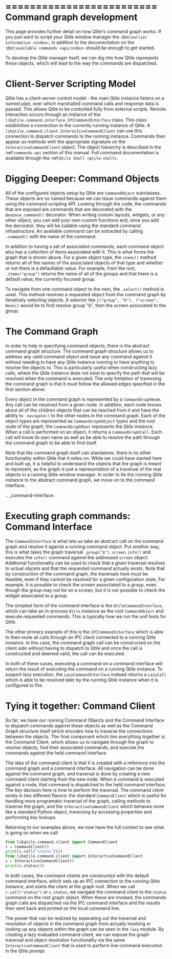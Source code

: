 =========================
Command graph development
=========================

This page provides further detail on how Qtile's command graph works.
If you just want to script your Qtile window manager the :doc:`earlier information <index>`, in
addition to the documentation on the :doc:`available commands <api/index>` should be enough to get started.

To develop the Qtile manager itself, we can dig into how Qtile represents these objects,
which will lead to the way the commands are dispatched.

Client-Server Scripting Model
=============================

Qtile has a client-server control model - the main Qtile instance listens on a
named pipe, over which marshalled command calls and response data is passed.
This allows Qtile to be controlled fully from external scripts. Remote
interaction occurs through an instance of the
`libqtile.command.interface.IPCCommandInterface` class. This class
establishes a connection to the currently running instance of Qtile.  A
`libqtile.command.client.InteractiveCommandClient` can use this connection to dispatch
commands to the running instance.  Commands then appear as methods with the
appropriate signature on the `InteractiveCommandClient` object.  The object hierarchy is
described in the :ref:`commands-api` section of this manual. Full
command documentation is available through the :ref:`Qtile Shell
<qtile-shell>`.

Digging Deeper: Command Objects
===============================

All of the configured objects setup by Qtile are `CommandObject` subclasses.
These objects are so named because we can issue commands against them using the
command scripting API.  Looking through the code, the commands that are exposed
are commands that are decorated with the `@expose_command()` decorator.
When writing custom layouts, widgets, or any other object, you can add your own
custom functions and, once you add the decorator, they will be callable using the
standard command infrastructure. An available command can be extracted by calling
`.command()` with the name of the command.

In addition to having a set of associated commands, each command object also
has a collection of items associated with it.  This is what forms the graph
that is shown above.  For a given object type, the `items()` method returns
all of the names of the associated objects of that type and whether or not
there is a defaultable value.  For example, from the root, `.items("group")`
returns the name of all of the groups and that there is a default value, the
currently focused group.

To navigate from one command object to the next, the `.select()` method is
used.  This method resolves a requested object from the command graph by
iteratively selecting objects.  A selector like `[("group", "b"), ("screen",
None)]` would be to first resolve group "b", then the screen associated to the
group.

The Command Graph
=================

In order to help in specifying command objects, there is the abstract command
graph structure.  The command graph structure allows us to address any valid
command object and issue any command against it without needing to have any
Qtile instance running or have anything to resolve the objects to.  This is
particularly useful when constructing lazy calls, where the Qtile instance does
not exist to specify the path that will be resolved when the command is
executed.  The only limitation of traversing the command graph is that it must
follow the allowed edges specified in the first section above.

Every object in the command graph is represented by a `CommandGraphNode`.
Any call can be resolved from a given node.  In addition, each node knows about
all of the children objects that can be reached from it and have the ability to
`.navigate()` to the other nodes in the command graph.  Each of the object
types are represented as `CommandGraphObject` types and the root node of the
graph, the `CommandGraphRoot` represents the Qtile instance.  When a call is
performed on an object, it returns a `CommandGraphCall`.  Each call will know
its own name as well as be able to resolve the path through the command graph
to be able to find itself.

Note that the command graph itself can standalone, there is no other
functionality within Qtile that it relies on.  While we could have started here
and built up, it is helpful to understand the objects that the graph is meant
to represent, as the graph is just a representation of a traversal of the real
objects in a running Qtile window manager.  In order to tie the running Qtile
instance to the abstract command graph, we move on to the command interface.

.. _command-interface:

Executing graph commands: Command Interface
===========================================

The `CommandInterface` is what lets us take an abstract call on the command
graph and resolve it against a running command object.  Put another way, this
is what takes the graph traversal `.group["b"].screen.info()` and executes
the `info()` command against the addressed `screen` object.  Additional
functionality can be used to check that a given traversal resolves to actual
objcets and that the requested command actually exists.  Note that by
construction of the command graph, the traversals here must be feasible, even
if they cannot be resolved for a given configuration state.  For example, it is
possible to check the screen assoctiated to a group, even though the group may
not be on a screen, but it is not possible to check the widget associated to a
group.

The simplest form of the command interface is the `QtileCommandInterface`,
which can take an in-process `Qtile` instance as the root `CommandObject`
and execute requested commands.  This is typically how we run the unit tests
for Qtile.

The other primary example of this is the `IPCCommandInterface` which is able
to then route all calls through an IPC client connected to a running Qtile
instance.  In this case, the command graph call can be constructed on the
client side without having to dispatch to Qtile and once the call is
constructed and deemed valid, the call can be executed.

In both of these cases, executing a command on a command interface will return
the result of executing the command on a running Qtile instance.  To support
lazy execution, the `LazyCommandInterface` instead returns a `LazyCall`
which is able to be resolved later by the running Qtile instance when it is
configured to fire.

Tying it together: Command Client
=================================

So far, we have our running Command Objects and the Command Interface to
dispatch commands against these objects as well as the Command Graph structure
itself which encodes how to traverse the connections between the objects.  The
final component which ties everything together is the Command Client, which
allows us to navigate through the graph to resolve objects, find their
associated commands, and execute the commands against the held command
interface.

The idea of the command client is that it is created with a reference into the
command graph and a command interface.  All navigation can be done against the
command graph, and traversal is done by creating a new command client starting
from the new node.  When a command is executed against a node, that command is
dispatched to the held command interface.  The key decision here is how to
perform the traversal.  The command client exists in two different flavors: the
standard `CommandClient` which is useful for handling more programatic
traversal of the graph, calling methods to traverse the graph, and the
`InteractiveCommandClient` which behaves more like a standard Python object,
traversing by accessing properties and performing key lookups.

Returning to our examples above, we now have the full context to see what is
going on when we call:

```py
from libqtile.command.client import CommandClient
c = CommandClient()
print(c.call("status")())
from libqtile.command.client import InteractiveCommandClient
c = InteractiveCommandClient()
print(c.status())
```

In both cases, the command clients are constructed with the default command
interface, which sets up an IPC connection to the running Qtile instance, and
starts the client at the graph root.  When we call `c.call("status")` or
`c.status`, we navigate the command client to the `status` command on the
root graph object.  When these are invoked, the commands graph calls are
dispatched via the IPC command interface and the results then sent back and
printed on the local command line.

The power that can be realized by separating out the traversal and resolution
of objects in the command graph from actually invoking or looking up any
objects within the graph can be seen in the `lazy` module.  By creating a
lazy evaluated command client, we can expose the graph traversal and object
resolution functionality via the same `InteractiveCommandClient` that is used
to perform live command execution in the Qtile prompt.
